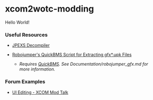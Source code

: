 # xcom2wotc-modding
Hello World!

### Useful Resources
* [JPEXS Decompiler](https://github.com/jindrapetrik/jpexs-decompiler)  

* [Robojumper's QuickBMS Script for Extracting gfx*.upk Files](https://cdn.discordapp.com/attachments/323829405719724053/367068853030748162/upkswf.bms)
  * *Requires [QuickBMS](http://aluigi.altervista.org/quickbms.htm). See Documentation/robojumper_gfx.md for more information.*  

### Forum Examples
* [UI Editing - XCOM Mod Talk](https://forums.nexusmods.com/index.php?/topic/888272-ui-editing/)
